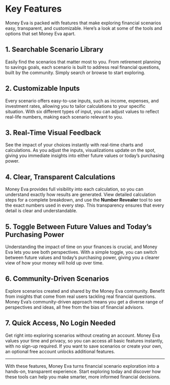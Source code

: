 # Key Features

Money Eva is packed with features that make exploring financial scenarios easy, transparent, and customizable. Here’s a look at some of the tools and options that set Money Eva apart.

## 1. Searchable Scenario Library

Easily find the scenarios that matter most to you. From retirement planning to savings goals, each scenario is built to address real financial questions, built by the community. Simply search or browse to start exploring.

## 2. Customizable Inputs

Every scenario offers easy-to-use inputs, such as income, expenses, and investment rates, allowing you to tailor calculations to your specific situation. With six different types of input, you can adjust values to reflect real-life numbers, making each scenario relevant to you.

## 3. Real-Time Visual Feedback

See the impact of your choices instantly with real-time charts and calculations. As you adjust the inputs, visualizations update on the spot, giving you immediate insights into either future values or today’s purchasing power. 

## 4. Clear, Transparent Calculations

Money Eva provides full visibility into each calculation, so you can understand exactly how results are generated. View detailed calculation steps for a complete breakdown, and use the **Number Revealer** tool to see the exact numbers used in every step. This transparency ensures that every detail is clear and understandable.

## 5. Toggle Between Future Values and Today’s Purchasing Power

Understanding the impact of time on your finances is crucial, and Money Eva lets you see both perspectives. With a simple toggle, you can switch between future values and today’s purchasing power, giving you a clearer view of how your money will hold up over time.

## 6. Community-Driven Scenarios

Explore scenarios created and shared by the Money Eva community. Benefit from insights that come from real users tackling real financial questions. Money Eva’s community-driven approach means you get a diverse range of perspectives and ideas, all free from the bias of financial advisors.

## 7. Quick Access, No Login Needed

Get right into exploring scenarios without creating an account. Money Eva values your time and privacy, so you can access all basic features instantly, with no sign-up required. If you want to save scenarios or create your own, an optional free account unlocks additional features.

---

With these features, Money Eva turns financial scenario exploration into a hands-on, transparent experience. Start exploring today and discover how these tools can help you make smarter, more informed financial decisions.
